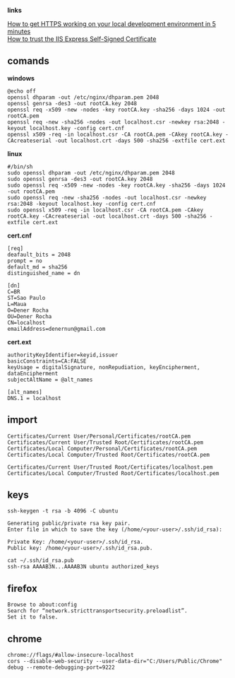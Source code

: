 **links**

[How to get HTTPS working on your local development environment in 5 minutes](https://www.freecodecamp.org/news/how-to-get-https-working-on-your-local-development-environment-in-5-minutes-7af615770eec/)\
[How to trust the IIS Express Self-Signed Certificate](https://blogs.msdn.microsoft.com/robert_mcmurray/2013/11/15/how-to-trust-the-iis-express-self-signed-certificate/)

## comands
**windows**
```terminal
@echo off
openssl dhparam -out /etc/nginx/dhparam.pem 2048
openssl genrsa -des3 -out rootCA.key 2048
openssl req -x509 -new -nodes -key rootCA.key -sha256 -days 1024 -out rootCA.pem
openssl req -new -sha256 -nodes -out localhost.csr -newkey rsa:2048 -keyout localhost.key -config cert.cnf
openssl x509 -req -in localhost.csr -CA rootCA.pem -CAkey rootCA.key -CAcreateserial -out localhost.crt -days 500 -sha256 -extfile cert.ext
```
**linux**
```terminal
#/bin/sh
sudo openssl dhparam -out /etc/nginx/dhparam.pem 2048
sudo openssl genrsa -des3 -out rootCA.key 2048
sudo openssl req -x509 -new -nodes -key rootCA.key -sha256 -days 1024 -out rootCA.pem
sudo openssl req -new -sha256 -nodes -out localhost.csr -newkey rsa:2048 -keyout localhost.key -config cert.cnf
sudo openssl x509 -req -in localhost.csr -CA rootCA.pem -CAkey rootCA.key -CAcreateserial -out localhost.crt -days 500 -sha256 -extfile cert.ext
```
**cert.cnf**
```terminal
[req]
deafault_bits = 2048
prompt = no
default_md = sha256
distinguished_name = dn

[dn]
C=BR
ST=Sao Paulo
L=Maua
O=Dener Rocha
OU=Dener Rocha
CN=localhost
emailAddress=denernun@gmail.com
```
**cert.ext**
```terminal
authorityKeyIdentifier=keyid,issuer
basicConstraints=CA:FALSE
keyUsage = digitalSignature, nonRepudiation, keyEncipherment, dataEncipherment
subjectAltName = @alt_names

[alt_names]
DNS.1 = localhost
```
## import
```terminal
Certificates/Current User/Personal/Certificates/rootCA.pem
Certificates/Current User/Trusted Root/Certificates/rootCA.pem
Certificates/Local Computer/Personal/Certificates/rootCA.pem
Certificates/Local Computer/Trusted Root/Certificates/rootCA.pem

Certificates/Current User/Trusted Root/Certificates/localhost.pem
Certificates/Local Computer/Trusted Root/Certificates/localhost.pem
```
## keys
```terminal
ssh-keygen -t rsa -b 4096 -C ubuntu

Generating public/private rsa key pair.
Enter file in which to save the key (/home/<your-user>/.ssh/id_rsa):

Private Key: /home/<your-user>/.ssh/id_rsa.
Public key: /home/<your-user>/.ssh/id_rsa.pub.

cat ~/.ssh/id_rsa.pub
ssh-rsa AAAAB3N...AAAAB3N ubuntu authorized_keys
```
## firefox
```
Browse to about:config
Search for “network.stricttransportsecurity.preloadlist”.
Set it to false.
```
## chrome
```
chrome://flags/#allow-insecure-localhost
cors --disable-web-security --user-data-dir="C:/Users/Public/Chrome"
debug --remote-debugging-port=9222
```
